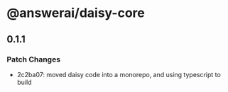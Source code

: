 # @answerai/daisy-core

## 0.1.1

### Patch Changes

- 2c2ba07: moved daisy code into a monorepo, and using typescript to build
